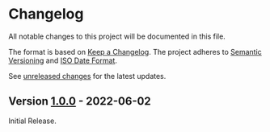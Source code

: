 # Changelog

All notable changes to this project will be documented in this file.

The format is based on [Keep a Changelog](https://keepachangelog.com/en/1.0.0/).
The project adheres to [Semantic Versioning](https://semver.org/spec/v2.0.0.html)
and [ISO Date Format](https://www.iso.org/iso-8601-date-and-time-format.html).

See [unreleased changes] for the latest updates.

## Version [1.0.0] - 2022-06-02

Initial Release.

[unreleased changes]: https://github.com/abapPM/ABAP-Diff3/compare/1.0.0...main
[1.0.0]: https://github.com/abapPM/ABAP-Diff3/releases/tag/1.0.0
